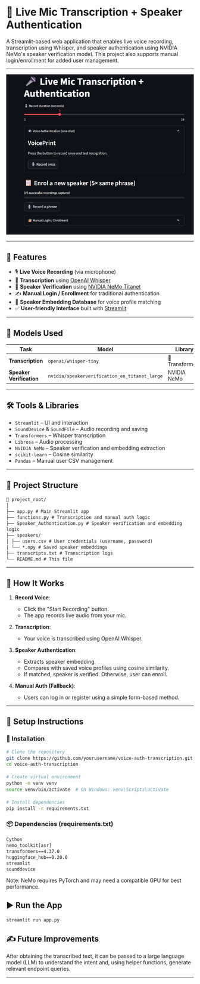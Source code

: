 # 🎤 Live Mic Transcription + Speaker Authentication


A Streamlit-based web application that enables live voice recording, transcription using Whisper, and speaker authentication using NVIDIA NeMo's speaker verification model. This project also supports manual login/enrollment for added user management.

---

![User Interface Screenshot](Images/Screenshot.png)

---

## 🚀 Features

- 🎙️ **Live Voice Recording** (via microphone)
- 🧠 **Transcription** using [OpenAI Whisper](https://github.com/openai/whisper)
- 🔐 **Speaker Verification** using [NVIDIA NeMo Titanet](https://catalog.ngc.nvidia.com/orgs/nvidia/teams/nemo/models/titanet_large)
- ✍️ **Manual Login / Enrollment** for traditional authentication
- 📁 **Speaker Embedding Database** for voice profile matching
- ✅ **User-friendly Interface** built with [Streamlit](https://streamlit.io)

---

## 🧠 Models Used

| Task                 | Model                               | Library         |
|----------------------|--------------------------------------|-----------------|
| **Transcription**    | `openai/whisper-tiny`                | 🤗 Transformers |
| **Speaker Verification** | `nvidia/speakerverification_en_titanet_large` | NVIDIA NeMo     |

---

## 🛠️ Tools & Libraries

- `Streamlit` – UI and interaction
- `SoundDevice` & `SoundFile` – Audio recording and saving
- `Transformers` – Whisper transcription
- `Librosa` – Audio processing
- `NVIDIA NeMo` – Speaker verification and embedding extraction
- `scikit-learn` – Cosine similarity
- `Pandas` – Manual user CSV management

---

## 📂 Project Structure
```
📁 project_root/
│
├── app.py # Main Streamlit app
├── functions.py # Transcription and manual auth logic
├── Speaker_Authontication.py # Speaker verification and embedding logic
├── speakers/
│ ├── users.csv # User credentials (username, password)
│ └── *.npy # Saved speaker embeddings
├── transcripts.txt # Transcription logs
└── README.md # This file
```
---

## 🧪 How It Works

1. **Record Voice**:
   - Click the "Start Recording" button.
   - The app records live audio from your mic.

2. **Transcription**:
   - Your voice is transcribed using OpenAI Whisper.

3. **Speaker Authentication**:
   - Extracts speaker embedding.
   - Compares with saved voice profiles using cosine similarity.
   - If matched, speaker is verified. Otherwise, user can enroll.

4. **Manual Auth (Fallback)**:
   - Users can log in or register using a simple form-based method.

---

## 🧰 Setup Instructions

### 🔧 Installation

```bash
# Clone the repository
git clone https://github.com/yourusername/voice-auth-transcription.git
cd voice-auth-transcription

# Create virtual environment
python -m venv venv
source venv/bin/activate  # On Windows: venv\Scripts\activate

# Install dependencies
pip install -r requirements.txt
```

### 📦 Dependencies (requirements.txt)
```
Cython
nemo_toolkit[asr]
transformers==4.37.0
huggingface_hub==0.20.0
streamlit
sounddevice
```
Note: NeMo requires PyTorch and may need a compatible GPU for best performance.

## ▶️ Run the App
```
streamlit run app.py
```
## ✍️ Future Improvements

After obtaining the transcribed text, it can be passed to a large language model (LLM) to understand the intent and, using helper functions, generate relevant endpoint queries.

---
